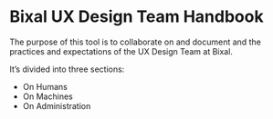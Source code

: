# Bixal UX Design Team Handbook
The purpose of this tool is to collaborate on and document and the practices and expectations of the UX Design Team at Bixal.

It’s divided into three sections:
- On Humans
- On Machines
- On Administration
